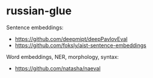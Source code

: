 # russian-glue

Sentence embeddings:
- https://github.com/deepmipt/deepPavlovEval
- https://github.com/foksly/aist-sentence-embeddings

Word embeddings, NER, morphology, syntax:
- https://github.com/natasha/naeval
